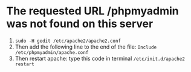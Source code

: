 # The requested URL /phpmyadmin was not found on this server

1. ```sudo -H gedit /etc/apache2/apache2.conf```
2. Then add the following line to the end of the file: ```Include /etc/phpmyadmin/apache.conf```
3. Then restart apache: type this code in terminal ```/etc/init.d/apache2 restart```